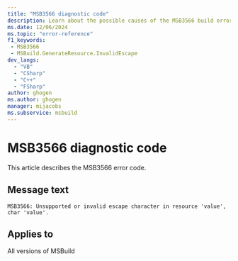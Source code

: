 ```yaml
---
title: "MSB3566 diagnostic code"
description: Learn about the possible causes of the MSB3566 build error, and get troubleshooting tips.
ms.date: 12/06/2024
ms.topic: "error-reference"
f1_keywords:
 - MSB3566
 - MSBuild.GenerateResource.InvalidEscape
dev_langs:
  - "VB"
  - "CSharp"
  - "C++"
  - "FSharp"
author: ghogen
ms.author: ghogen
manager: mijacobs
ms.subservice: msbuild
---
```


# MSB3566 diagnostic code

<!-- :::ErrorDefinitionDescription::: -->
<!-- :::editable-content name="introDescription"::: -->
This article describes the MSB3566 error code.
<!-- :::editable-content-end::: -->

## Message text

`MSB3566: Unsupported or invalid escape character in resource 'value', char 'value'.`

<!-- :::editable-content name="postOutputDescription"::: -->
<!--
{StrBegin="MSB3566: "}
-->
<!-- :::editable-content-end::: -->
<!-- :::ErrorDefinitionDescription-end::: -->

## Applies to

All versions of MSBuild
